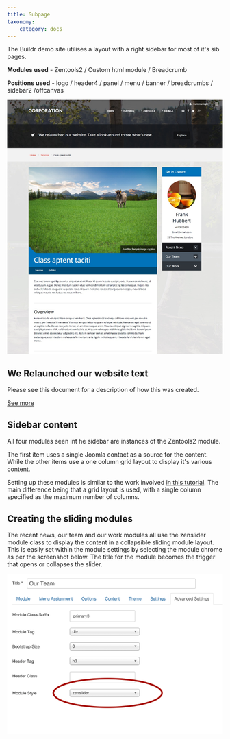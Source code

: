 ```yaml
---
title: Subpage
taxonomy:
    category: docs
---
```


The Buildr demo site utilises a layout with a right sidebar for most of it's sib pages.

**Modules used** -
Zentools2 / Custom html module / Breadcrumb

**Positions used** - 
logo / header4 / panel / menu / banner / breadcrumbs / sidebar2 /offcanvas

![Sub page](/images/sub-page/subpage-example.jpg)


## We Relaunched our website text
Please see this document for a description of how this was created.

[See more](../../../display/front-page/slogan)


## Sidebar content
All four modules seen int he sidebar are instances of the Zentools2 module.

The first item uses a single Joomla contact as a source for the content. While the other items use a one column grid layout to display it's various content.


Setting up these modules is similar to the work involved [in this tutorial](../../../display/front-page/tabbed-modules/about-us). The main difference being that a grid layout is used, with a single column specified as the maximum number of columns.

## Creating the sliding modules
The recent news, our team and our work modules all use the zenslider module class to display the content in a collapsible sliding module layout. This is easily set within the module settings by selecting the module chrome as per the screenshot below. The title for the module becomes the trigger that opens or collapses the slider.

![Sub page](/images/chrome/chrome.png)